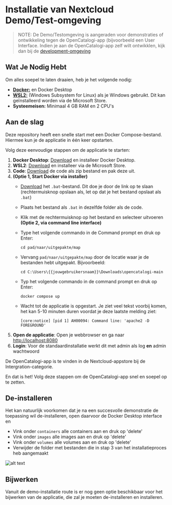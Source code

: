 # Installatie van Nextcloud Demo/Test-omgeving

> NOTE: De Demo/Testomgeving is aangeraden voor demonstraties of ontwikkeling tegen de OpenCatalogi-app (bijvoorbeeld een User Interface. Indien je aan de OpenCatalogi-app zelf wilt ontwikklen, kijk dan bij de [development-omgeving](installatie-van-nextcloud-development-omgeving)



## Wat Je Nodig Hebt

Om alles soepel te laten draaien, heb je het volgende nodig:

* [**Docker:**](https://www.docker.com/products/docker-desktop/) en Docker Desktop
* [**WSL2:**](https://learn.microsoft.com/en-us/windows/wsl/install) (Windows Subsystem for Linux) als je Windows gebruikt. Dit kan geïnstalleerd worden via de Microsoft Store.
* **Systeemeisen:** Minimaal 4 GB RAM en 2 CPU's

## Aan de slag

Deze repository heeft een snelle start met een Docker Compose-bestand. Hiermee kun je de applicatie in één keer opstarten.

Volg deze eenvoudige stappen om de applicatie te starten:

1. **Docker Desktop**: [Download](https://www.docker.com/products/docker-desktop/) en installeer Docker Desktop.
2. **WSL2**: [Download](https://learn.microsoft.com/en-us/windows/wsl/install) en installeer via de Microsoft Store.
3. **Code**: [Download](https://github.com/ConductionNL/opencatalogi/archive/refs/heads/master.zip) de code als zip bestand en pak deze uit.
4. **(Optie 1, Start Docker via installer)**
   * [Download](https://raw.githubusercontent.com/OpenCatalogi/.github/main/docs/assets/Start-docker.bat) het `.bat`-bestand. Dit doe je door de link op te slaan (rechtermuisknop opslaan als, let op dat je het bestand opslaat als `.bat`)
   * Plaats het bestand als `.bat` in dezelfde folder als de code.
   * Klik met de rechtermuisknop op het bestand en selecteer uitvoeren **(Optie 2, via command line interface)**
   *   Type het volgende commando in de Command prompt en druk op Enter:

       `cd pad/naar/uitgepakte/map`
   *   Vervang `pad/naar/uitgepakte/map` door de locatie waar je de bestanden hebt uitgepakt. Bijvoorbeeld:

       `cd C:\Users\{{jouwgebruikersnaam}}\Downloads\opencatalogi-main`
   *   Typ het volgende commando in de command prompt en druk op Enter:

       `docker compose up`
   *   Wacht tot de applicatie is opgestart. Je ziet veel tekst voorbij komen, het kan 5-10 minuten duren voordat je deze laatste melding ziet:

       `[core:notice] [pid 1] AH00094: Command line: 'apache2 -D FOREGROUND'`
5. **Open de applicatie**: Open je webbrowser en ga naar [http://localhost:8080](http://localhost:8080)
6. **Login**: Voor de standaardinstallatie werkt dit met admin als log **en** admin wachtwoord

De OpenCatalogi-app is te vinden in de Nextcloud-appstore bij de Intergration-categorie.

En dat is het! Volg deze stappen om de OpenCatalogi-app snel en soepel op te zetten.

## De-installeren

Het kan natuurlijk voorkomen dat je na een succesvolle demonstratie de toepassing wil de-installeren, open daarvoor de Docker Desktop interface en

* Vink onder `containers` alle containers aan en druk op 'delete'
* Vink onder `images` alle images aan en druk op 'delete'
* Vink onder `volumes` alle volumes aan en druk op 'delete'
* Verwijder de folder met bestanden die in stap 3 van het installatieproces heb aangemaakt

![alt text](docker\_desktop.png)

## Bijwerken

Vanuit de demo-installatie route is er nog geen optie beschikbaar voor het bijwerken van de applicatie, die zal je moeten de-installeren en installeren.
